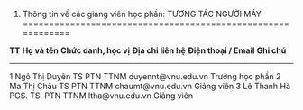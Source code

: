 1. Thông tin về các giảng viên học phần: TƯƠNG TÁC NGƯỜI MÁY
============================================================

  **TT**   **Họ và tên**   **Chức danh, học vị**   **Địa chỉ liên hệ**   **Điện thoại / Email**   **Ghi chú**
  -------- --------------- ----------------------- --------------------- ------------------------ -----------------
  1        Ngô Thị Duyên   TS                      PTN TTNM              duyennt\@vnu.edu.vn      Trưởng học phần
  2        Ma Thị Châu     TS                      PTN TTNM              chaumt\@vnu.edu.vn       Giảng viên
  3        Lê Thanh Hà     PGS. TS.                PTN TTNM              ltha\@vnu.edu.vn         Giảng viên

